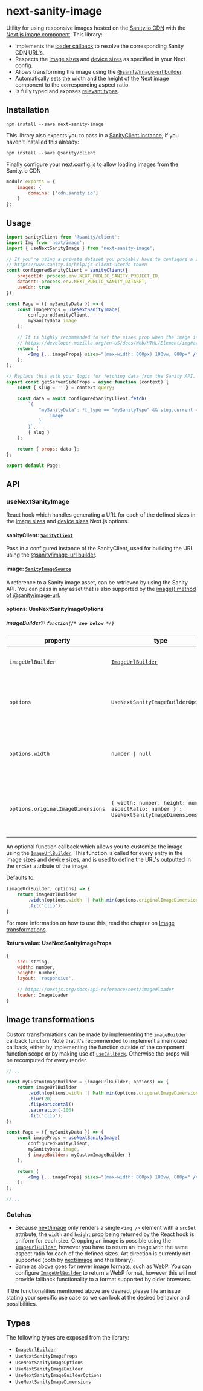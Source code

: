 # next-sanity-image

Utility for using responsive images hosted on the [Sanity.io CDN](https://sanity.io) with the [Next.js image component](https://nextjs.org/docs/api-reference/next/image). This library:
* Implements the [loader callback](https://nextjs.org/docs/api-reference/next/image#loader) to resolve the corresponding Sanity CDN URL's.
* Respects the [image sizes](https://nextjs.org/docs/basic-features/image-optimization#image-sizes) and [device sizes](https://nextjs.org/docs/basic-features/image-optimization#device-sizes) as specified in your Next config.
* Allows transforming the image using the [@sanity/image-url builder](https://www.npmjs.com/package/@sanity/image-url).
* Automatically sets the width and the height of the Next image component to the corresponding aspect ratio.
* Is fully typed and exposes [relevant types](#types).


## Installation

```
npm install --save next-sanity-image
```

This library also expects you to pass in a [SanityClient instance](https://www.npmjs.com/package/@sanity/client), if you haven't installed this already:

```
npm install --save @sanity/client
```

Finally configure your next.config.js to allow loading images from the Sanity.io CDN

```javascript
module.exports = {
	images: {
		domains: ['cdn.sanity.io']
	}
};
```


## Usage

```jsx
import sanityClient from '@sanity/client';
import Img from 'next/image';
import { useNextSanityImage } from 'next-sanity-image';

// If you're using a private dataset you probably have to configure a separate write/read client.
// https://www.sanity.io/help/js-client-usecdn-token
const configuredSanityClient = sanityClient({
	projectId: process.env.NEXT_PUBLIC_SANITY_PROJECT_ID,
	dataset: process.env.NEXT_PUBLIC_SANITY_DATASET,
	useCdn: true
});

const Page = ({ mySanityData }) => (
	const imageProps = useNextSanityImage(
		configuredSanityClient,
		mySanityData.image
	);

	// It is highly recommended to set the sizes prop when the image is not the same size as the viewport.
	// https://developer.mozilla.org/en-US/docs/Web/HTML/Element/img#attr-sizes
	return (
		<Img {...imageProps} sizes="(max-width: 800px) 100vw, 800px" />
	);
);

// Replace this with your logic for fetching data from the Sanity API.
export const getServerSideProps = async function (context) {
	const { slug = '' } = context.query;

	const data = await configuredSanityClient.fetch(
		`{
			"mySanityData": *[_type == "mySanityType" && slug.current == $slug][0] {
				image
			}
		}`,
		{ slug }
	);

	return { props: data };
};

export default Page;
```


## API

### useNextSanityImage

React hook which handles generating a URL for each of the defined sizes in the [image sizes](https://nextjs.org/docs/basic-features/image-optimization#image-sizes) and [device sizes](https://nextjs.org/docs/basic-features/image-optimization#device-sizes) Next.js options.

#### sanityClient: [`SanityClient`](https://www.npmjs.com/package/@sanity/client)

Pass in a configured instance of the SanityClient, used for building the URL using the [@sanity/image-url builder](https://www.npmjs.com/package/@sanity/image-url).

#### image: [`SanityImageSource`](https://www.npmjs.com/package/@sanity/image-url#imagesource)

A reference to a Sanity image asset, can be retrieved by using the Sanity API. You can pass in any asset that is also supported by the [image() method of @sanity/image-url](https://www.npmjs.com/package/@sanity/image-url#imagesource).

#### options: UseNextSanityImageOptions

##### imageBuilder?: `function(/* see below */)`

| property                           | type                                                                                     | description                                                                                                     |
| ---------------------------------- | ---------------------------------------------------------------------------------------- | --------------------------------------------------------------------------------------------------------------- |
| `imageUrlBuilder`                  | [`ImageUrlBuilder`](https://www.npmjs.com/package/@sanity/image-url#usage)               | @sanity/image-url builder to apply image transformations.                                                       |
| `options`                          | `UseNextSanityImageBuilderOptions`                                                       | Options object with relevant context passed to the callback, see properties below.                              |
| `options.width`                    | <code>number &#124; null<code>                                                           | The width for the current `srcSet` entry, if set to `null` this is the entry for the `src` fallback attribute.  |
| `options.originalImageDimensions`  | `{ width: number, height: number, aspectRatio: number } : UseNextSanityImageDimensions`  | Object containing dimensions of the original image passed to the `image` parameter.                             |

An optional function callback which allows you to customize the image using the [`ImageUrlBuilder`](https://www.npmjs.com/package/@sanity/image-url#usage). This function is called for every entry in the [image sizes](https://nextjs.org/docs/basic-features/image-optimization#image-sizes) and [device sizes](https://nextjs.org/docs/basic-features/image-optimization#device-sizes), and is used to define the URL's outputted in the `srcSet` attribute of the image.

Defaults to:
```javascript
(imageUrlBuilder, options) => {
	return imageUrlBuilder
		.width(options.width || Math.min(options.originalImageDimensions.width, 1920))
		.fit('clip');
}
```

For more information on how to use this, read the chapter on [Image transformations](#image-transformations).

#### Return value: UseNextSanityImageProps

```javascript
{
	src: string,
	width: number,
	height: number,
	layout: 'responsive',

	// https://nextjs.org/docs/api-reference/next/image#loader
	loader: ImageLoader
}
```


## Image transformations

Custom transformations can be made by implementing the `imageBuilder` callback function. Note that it's recommended to implement a memoized callback, either by implementing the function outside of the component function scope or by making use of [`useCallback`](https://reactjs.org/docs/hooks-reference.html#usecallback). Otherwise the props will be recomputed for every render.

```jsx
//...

const myCustomImageBuilder = (imageUrlBuilder, options) => {
	return imageUrlBuilder
		.width(options.width || Math.min(options.originalImageDimensions.width, 800))
		.blur(20)
		.flipHorizontal()
		.saturation(-100)
		.fit('clip');
};

const Page = ({ mySanityData }) => (
	const imageProps = useNextSanityImage(
		configuredSanityClient,
		mySanityData.image,
		{ imageBuilder: myCustomImageBuilder }
	);

	return (
		<Img {...imageProps} sizes="(max-width: 800px) 100vw, 800px" />
	);
);

//...
```

### Gotchas

* Because [next/image](https://nextjs.org/docs/api-reference/next/image) only renders a single `<img />` element with a `srcSet` attribute, the `width` and `height` prop being returned by the React hook is uniform for each size. Cropping an image is possible using the [`ImageUrlBuilder`](https://www.npmjs.com/package/@sanity/image-url#usage), however you have to return an image with the same aspect ratio for each of the defined sizes. Art direction is currently not supported (both by [next/image](https://nextjs.org/docs/api-reference/next/image) and this library).
* Same as above goes for newer image formats, such as WebP. You can configure [`ImageUrlBuilder`](https://www.npmjs.com/package/@sanity/image-url#usage) to return a WebP format, however this will not provide fallback functionality to a format supported by older browsers.

If the functionalities mentioned above are desired, please file an issue stating your specific use case so we can look at the desired behavior and possibilities.

## Types

The following types are exposed from the library:

* [`ImageUrlBuilder`](https://www.npmjs.com/package/@sanity/image-url#usage)
* `UseNextSanityImageProps`
* `UseNextSanityImageOptions`
* `UseNextSanityImageBuilder`
* `UseNextSanityImageBuilderOptions`
* `UseNextSanityImageDimensions`
